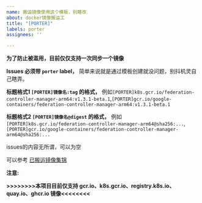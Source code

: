```yaml
---
name: 搬运镜像使用这个模板，别瞎改
about: docker镜像搬运工
title: "[PORTER]"
labels: porter
assignees: ''

---
```


**为了防止被滥用，目前仅仅支持一次同步一个镜像**

**Issues 必须带 `porter` label，** 简单来说就是通过模板创建就没问题，别抖机灵自己瞎弄。

**标题格式1 `[PORTER]镜像名:tag` 的格式，** 例如`[PORTER]k8s.gcr.io/federation-controller-manager-arm64:v1.3.1-beta.1`,`[PORTER]gcr.io/google-containers/federation-controller-manager-arm64:v1.3.1-beta.1`

**标题格式2 `[PORTER]镜像名@digest` 的格式，** 例如`[PORTER]k8s.gcr.io/federation-controller-manager-arm64@sha256:...`,`[PORTER]gcr.io/google-containers/federation-controller-manager-arm64@sha256:...`

issues的内容无所谓，可以为空

可以参考 [已搬运镜像集锦](https://github.com/yingbo-wu/gcr.io_mirror/issues?q=is%3Aissue+label%3Aporter+)

**注意:**

**>>>>>>>>本项目目前仅支持 gcr.io、k8s.gcr.io、registry.k8s.io、quay.io、ghcr.io 镜像<<<<<<<<**
